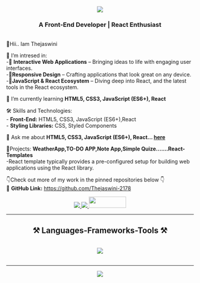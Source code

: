 
<h1 align="center">
    <img src="https://readme-typing-svg.herokuapp.com/?font=Righteous&size=35&center=true&vCenter=true&width=500&height=70&duration=4000&lines=Hi+There!+👋;+I'm+Thejaswini!;" />
</h1>

<h3 align="center" style="red">A Front-End Developer | React Enthusiast</h3>

<br/>

<div align="left">
 👋Hii.. Iam Thejaswini
  
 🔭 I’m intresed in:<br> 
 -🎯 **Interactive Web Applications** – Bringing ideas to life with engaging user interfaces.<br>
 -🎯**Responsive Design** – Crafting applications that look great on any device.<br>
 -🎯**JavaScript & React Ecosystem** – Diving deep into React, and the latest tools in the React ecosystem.<br>
 
 🌱 I’m currently learning **HTML5, CSS3, JavaScript (ES6+), React**
 
 🛠️ Skills and Technologies:<br>
     - **Front-End:** HTML5, CSS3, JavaScript (ES6+),React <br>
     - **Styling Libraries:** CSS, Styled Components<br>

 💬 Ask me about **HTML5, CSS3, JavaScript (ES6+), React... [here](https://github.com/Thejaswini-2178)**

  🚀Projects: **WeatherApp,TO-DO APP,Note App,Simple Quize.......React-Templates**<br>
    -React template typically provides a pre-configured setup for building web applications using the React library.
  
  👇Check out more of my work in the pinned repositories below 👇<br>
  🔗 **GitHub Link:** https://github.com/Thejaswini-2178

 </div>
 
<div align="center"> 
  <a href="mailto:thejaswini.yss@gmail.com">
    <img src="https://img.shields.io/badge/Gmail-333333?style=for-the-badge&logo=gmail&logoColor=red" />
  </a>
  <a href="https://github.com/Thejaswini-2178" target="_blank">
    <img src="https://img.shields.io/badge/LinkedIn-0077B5?style=for-the-badge&logo=linkedin&logoColor=white" target="_blank" />
  </a>
  <a href="https://github.com/Thejaswini-2178" target="_blank">
     <img src="https://encrypted-tbn0.gstatic.com/images?q=tbn:ANd9GcT1Loj2RJP3vSiDvzSssQA7bb95bzqE2AeIeg&s" width="100px"; height="30px" target="_blank" /> <!-- sqlite, safari, google-chrome are other good icon options -->
  </a>
</div>

 <hr/>
 
<h2 align="center">⚒️ Languages-Frameworks-Tools ⚒️</h2>
<br/>
<div align="center">
    <img src="https://skillicons.dev/icons?i=html,css,javascript,react,vscode,github" />
</div>

<br/>
<hr/>

<div align="center">
 <img src="https://readme-typing-svg.herokuapp.com/?font=Righteous&size=35&center=true&vCenter=true&width=500&height=70&duration=4000&lines=👋+Shoot+Me+a+Message+:📩;" />
</div>

<br/>
